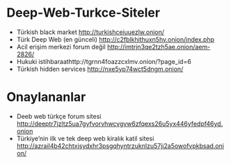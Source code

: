 # Deep-Web-Turkce-Siteler
* Türkish black market http://turkishceiuuezlw.onion/
* Türk Deep Web (en günceli) http://c2fblkhithuxn5hv.onion/index.php
* Acil erişim merkezi forum değil http://imtrjn3qe2tzh5ae.onion/aem-2826/
* Hukuki istihbaraathttp://tgrnn4foazzcxlmv.onion/?page_id=6
* Türkish hidden services http://nxe5yp74wct5dngm.onion/

# Onaylananlar
* Deeb web türkçe forum sitesi http://deeptr7jzltz5ua7gyfvorvhwcvgvw6zfqexs26u5yx446yfedpf46yd.onion
* Türkiye’nin ilk ve tek deep web kiralık katil sitesi http://azrail4b42chtxjsydxhr3psgqhyntrzuknlzu57ji2a5owofvpkbsad.onion/
